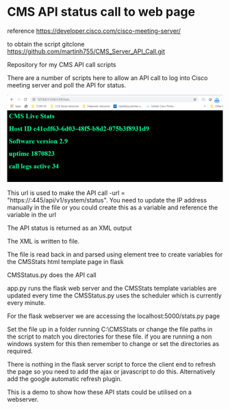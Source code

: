 # CMS API status call to web page

reference https://developer.cisco.com/cisco-meeting-server/

to obtain the script  gitclone https://github.com/martinh755/CMS_Server_API_Call.git

Repository for my CMS API call scripts

There are a number of scripts here to allow an API call to log into Cisco meeting server and poll the API for status.

<img src="./CMS-Stats.png">

This url is used to make the API call -url = "https://<cms-ip-address>:445/api/v1/system/status".  You need to update the IP address manually in the file or you could create this as a variable and reference the variable in the url
  
The API status is returned as an XML output

The XML is written to file.

The file is read back in and parsed using element tree to create variables for the CMSStats html template page in flask

CMSStatus.py does the API call

app.py runs the flask web server and the CMSStats template variables are updated every time the CMSStatus.py uses the scheduler which is currently every minute.

For the flask webserver we are accessing the localhost:5000/stats.py page

Set the file up in a folder running C:\CMSStats or change the file paths in the script to match you directories for these file. if you are running a non windows system for this then remember to change or set the directories as required.

There is nothing in the flask server script to force the client end to refresh the page so you need to add the ajax or javascript to do this. Alternatively add the google automatic refresh plugin.

This is a demo to show how these API stats could be utilised on a webserver.





